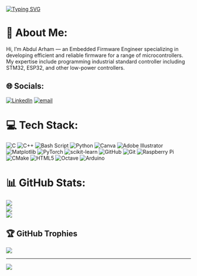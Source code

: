 [![Typing SVG](https://readme-typing-svg.demolab.com?font=Bebas+Neue&weight=900&size=23&pause=1000&color=2EE4F7&width=435&lines=++++++++++++++++++++++Abdul+Arham;+Firmware+Engineer%7CARM+Cortex%7CSTM32)](https://git.io/typing-svg)

# 💫 About Me:
  Hi, I’m Abdul Arham — an Embedded Firmware Engineer specializing in developing efficient and reliable firmware for a range of microcontrollers.                   My expertise include programming industrial standard controller  including STM32, ESP32, and other low-power controllers.               



## 🌐 Socials:
[![LinkedIn](https://img.shields.io/badge/LinkedIn-%230077B5.svg?logo=linkedin&logoColor=white)](https://linkedin.com/in/abdularham1026) [![email](https://img.shields.io/badge/Email-D14836?logo=gmail&logoColor=white)](mailto:arhamansari231@gmail.com) 

# 💻 Tech Stack:
![C](https://img.shields.io/badge/c-%2300599C.svg?style=for-the-badge&logo=c&logoColor=white) ![C++](https://img.shields.io/badge/c++-%2300599C.svg?style=for-the-badge&logo=c%2B%2B&logoColor=white) ![Bash Script](https://img.shields.io/badge/bash_script-%23121011.svg?style=for-the-badge&logo=gnu-bash&logoColor=white) ![Python](https://img.shields.io/badge/python-3670A0?style=for-the-badge&logo=python&logoColor=ffdd54) ![Canva](https://img.shields.io/badge/Canva-%2300C4CC.svg?style=for-the-badge&logo=Canva&logoColor=white) ![Adobe Illustrator](https://img.shields.io/badge/adobe%20illustrator-%23FF9A00.svg?style=for-the-badge&logo=adobe%20illustrator&logoColor=white) ![Matplotlib](https://img.shields.io/badge/Matplotlib-%23ffffff.svg?style=for-the-badge&logo=Matplotlib&logoColor=black) ![PyTorch](https://img.shields.io/badge/PyTorch-%23EE4C2C.svg?style=for-the-badge&logo=PyTorch&logoColor=white) ![scikit-learn](https://img.shields.io/badge/scikit--learn-%23F7931E.svg?style=for-the-badge&logo=scikit-learn&logoColor=white) ![GitHub](https://img.shields.io/badge/github-%23121011.svg?style=for-the-badge&logo=github&logoColor=white) ![Git](https://img.shields.io/badge/git-%23F05033.svg?style=for-the-badge&logo=git&logoColor=white) ![Raspberry Pi](https://img.shields.io/badge/-Raspberry_Pi-C51A4A?style=for-the-badge&logo=Raspberry-Pi) ![CMake](https://img.shields.io/badge/CMake-%23008FBA.svg?style=for-the-badge&logo=cmake&logoColor=white) ![HTML5](https://img.shields.io/badge/html5-%23E34F26.svg?style=for-the-badge&logo=html5&logoColor=white) ![Octave](https://img.shields.io/badge/OCTAVE-darkblue?style=for-the-badge&logo=octave&logoColor=fcd683) ![Arduino](https://img.shields.io/badge/-Arduino-00979D?style=for-the-badge&logo=Arduino&logoColor=white)
# 📊 GitHub Stats:
![](https://github-readme-stats.vercel.app/api?username=arham1026&theme=dark&hide_border=false&include_all_commits=false&count_private=false)<br/>
![](https://nirzak-streak-stats.vercel.app/?user=arham1026&theme=dark&hide_border=false)<br/>
![](https://github-readme-stats.vercel.app/api/top-langs/?username=arham1026&theme=dark&hide_border=false&include_all_commits=false&count_private=false&layout=compact)

## 🏆 GitHub Trophies
![](https://github-profile-trophy.vercel.app/?username=arham1026&theme=radical&no-frame=false&no-bg=true&margin-w=4)

---
[![](https://visitcount.itsvg.in/api?id=arham1026&icon=0&color=0)](https://visitcount.itsvg.in)

<!-- Proudly created with GPRM ( https://gprm.itsvg.in ) -->
